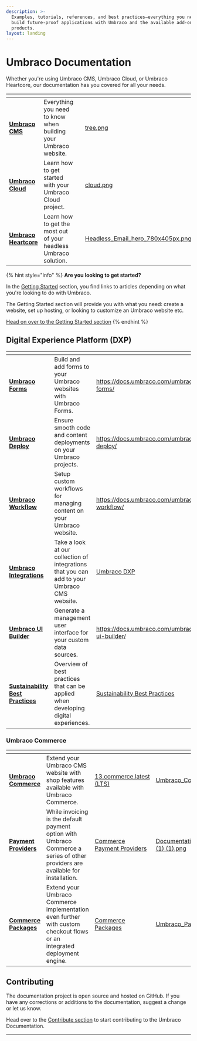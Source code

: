 ```yaml
---
description: >-
  Examples, tutorials, references, and best practices—everything you need to
  build future-proof applications with Umbraco and the available add-on
  products.
layout: landing
---
```


# Umbraco Documentation

Whether you're using Umbraco CMS, Umbraco Cloud, or Umbraco Heartcore, our documentation has you covered for all your needs.

<table data-view="cards"><thead><tr><th></th><th></th><th></th><th data-hidden data-card-cover data-type="files"></th><th data-hidden data-card-target data-type="content-ref"></th></tr></thead><tbody><tr><td><a href="https://docs.umbraco.com/umbraco-cms/"><strong>Umbraco CMS</strong></a></td><td>Everything you need to know when building your Umbraco website.</td><td></td><td><a href="getting-started/images/tree.png">tree.png</a></td><td><a href="https://app.gitbook.com/o/vHdmkfI8smZW50A5yIZD/s/gEH4FChbCn7eDDqREvdE/">13.latest (LTS)</a></td></tr><tr><td><a href="https://app.gitbook.com/o/vHdmkfI8smZW50A5yIZD/s/PzKn70Piyd2fd5UkYZGf/"><strong>Umbraco Cloud</strong></a></td><td>Learn how to get started with your Umbraco Cloud project.</td><td></td><td><a href="getting-started/images/cloud.png">cloud.png</a></td><td><a href="https://app.gitbook.com/o/vHdmkfI8smZW50A5yIZD/s/PzKn70Piyd2fd5UkYZGf/">Umbraco Cloud</a></td></tr><tr><td><a href="https://docs.umbraco.com/umbraco-heartcore/"><strong>Umbraco Heartcore</strong></a></td><td>Learn how to get the most out of your headless Umbraco solution.</td><td></td><td><a href="getting-started/developing-websites-with-umbraco/images/Headless_Email_hero_780x405px.png">Headless_Email_hero_780x405px.png</a></td><td><a href="https://app.gitbook.com/o/vHdmkfI8smZW50A5yIZD/s/ad8WDpzCbd6plrNqe51p/">Umbraco Heartcore</a></td></tr></tbody></table>

{% hint style="info" %}
**Are you looking to get started?**

In the [Getting Started](getting-started/managing-an-umbraco-project.md) section, you find links to articles depending on what you're looking to do with Umbraco.

The Getting Started section will provide you with what you need: create a website, set up hosting, or looking to customize an Umbraco website etc.

[Head on over to the Getting Started section](getting-started/managing-an-umbraco-project.md)
{% endhint %}

## Digital Experience Platform (DXP)

<table data-card-size="large" data-view="cards"><thead><tr><th></th><th></th><th data-hidden data-card-target data-type="content-ref"></th></tr></thead><tbody><tr><td><a href="https://docs.umbraco.com/umbraco-forms/"><strong>Umbraco Forms</strong></a></td><td>Build and add forms to your Umbraco websites with Umbraco Forms.</td><td><a href="https://docs.umbraco.com/umbraco-forms/">https://docs.umbraco.com/umbraco-forms/</a></td></tr><tr><td><a href="https://docs.umbraco.com/umbraco-deploy/"><strong>Umbraco Deploy</strong></a></td><td>Ensure smooth code and content deployments on your Umbraco projects.</td><td><a href="https://docs.umbraco.com/umbraco-deploy/">https://docs.umbraco.com/umbraco-deploy/</a></td></tr><tr><td><a href="https://docs.umbraco.com/umbraco-workflow/"><strong>Umbraco Workflow</strong></a></td><td>Setup custom workflows for managing content on your Umbraco website.</td><td><a href="https://docs.umbraco.com/umbraco-workflow/">https://docs.umbraco.com/umbraco-workflow/</a></td></tr><tr><td><a href="https://docs.umbraco.com/umbraco-dxp/"><strong>Umbraco Integrations</strong></a></td><td>Take a look at our collection of integrations that you can add to your Umbraco CMS website.</td><td><a href="https://app.gitbook.com/o/vHdmkfI8smZW50A5yIZD/s/eCauR3aomRsx2gdckuDO/">Umbraco DXP</a></td></tr><tr><td><a href="https://docs.umbraco.com/umbraco-ui-builder/"><strong>Umbraco UI Builder</strong></a></td><td>Generate a management user interface for your custom data sources.</td><td><a href="https://docs.umbraco.com/umbraco-ui-builder/">https://docs.umbraco.com/umbraco-ui-builder/</a></td></tr><tr><td><a href="https://docs.umbraco.com/sustainability-best-practices/"><strong>Sustainability Best Practices</strong></a></td><td>Overview of best practices that can be applied when developing digital experiences.</td><td><a href="https://app.gitbook.com/o/vHdmkfI8smZW50A5yIZD/s/ZOU4fHcVxqYnC8V1dry6/">Sustainability Best Practices</a></td></tr></tbody></table>

### Umbraco Commerce

<table data-view="cards"><thead><tr><th></th><th></th><th data-hidden data-card-target data-type="content-ref"></th><th data-hidden data-card-cover data-type="files"></th></tr></thead><tbody><tr><td><a href="https://app.gitbook.com/o/vHdmkfI8smZW50A5yIZD/s/LSLlTQTRr58JSwooVHuf/"><strong>Umbraco Commerce</strong></a></td><td>Extend your Umbraco CMS website with shop features available with Umbraco Commerce.</td><td><a href="https://app.gitbook.com/o/vHdmkfI8smZW50A5yIZD/s/LSLlTQTRr58JSwooVHuf/">13.commerce.latest (LTS)</a></td><td><a href=".gitbook/assets/Umbraco_Commerce_Blue.png">Umbraco_Commerce_Blue.png</a></td></tr><tr><td><a href="https://app.gitbook.com/o/vHdmkfI8smZW50A5yIZD/s/O8zV7PYqNxSkuGGGYa3P/"><strong>Payment Providers</strong></a></td><td>While invoicing is the default payment option with Umbraco Commerce a series of other providers are available for installation.</td><td><a href="https://app.gitbook.com/o/vHdmkfI8smZW50A5yIZD/s/O8zV7PYqNxSkuGGGYa3P/">Commerce Payment Providers</a></td><td><a href="../10/umbraco-workflow/.gitbook/assets/Documentation_blogpost_styleguide_b (1) (1).png">Documentation_blogpost_styleguide_b (1) (1).png</a></td></tr><tr><td><a href="https://app.gitbook.com/o/vHdmkfI8smZW50A5yIZD/s/4kB9Trqs7XbQsP80vWVA/"><strong>Commerce Packages</strong></a></td><td>Extend your Umbraco Commerce implementation even further with custom checkout flows or an integrated deployment engine.</td><td><a href="https://app.gitbook.com/o/vHdmkfI8smZW50A5yIZD/s/4kB9Trqs7XbQsP80vWVA/">Commerce Packages</a></td><td><a href=".gitbook/assets/Umbraco_Package.png">Umbraco_Package.png</a></td></tr></tbody></table>

## Contributing

The documentation project is open source and hosted on GitHub. If you have any corrections or additions to the documentation, suggest a change or let us know.

Head over to the [Contribute section](contribute/getting-started.md) to start contributing to the Umbraco Documentation.

***
